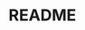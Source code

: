 <properties title="" pageTitle="README" description="README article" metaKeywords="" services="" solutions="" documentationCenter="" authors="capfei" videoId="" scriptId="" manager="required" />

<tags ms.service="" ms.devlang="" ms.topic="article" ms.tgt_pltfrm="" ms.workload="" ms.date="06/04/2015" ms.author="capfei" />

# README #
